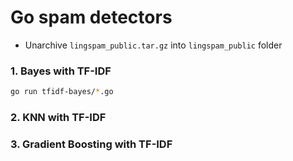 Go spam detectors
=================

- Unarchive `lingspam_public.tar.gz` into `lingspam_public` folder

### 1. Bayes with TF-IDF

```sh
go run tfidf-bayes/*.go
```

### 2. KNN with TF-IDF


### 3. Gradient Boosting with TF-IDF